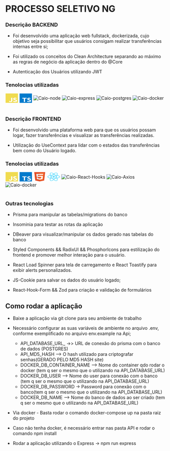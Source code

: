 
# PROCESSO SELETIVO NG


### Descrição BACKEND
- Foi desenvolvido uma aplicação web fullstack, dockerizada, cujo objetivo seja possibilitar que usuários consigam realizar transferências internas entre si;


- Foi utilizado os conceitos do Clean Architecture separando ao máximo as regras de negócio da aplicação dentro do @Core 


- Autenticação dos Usuários utilizando JWT


### Tenolocias utilizadas 

<div style="display: inline_block">
  <img align="center" alt="Caio-Js" height="30" width="40" src="https://raw.githubusercontent.com/devicons/devicon/master/icons/javascript/javascript-plain.svg">
  <img align="center" alt="Caio-Ts" height="30" width="40" src="https://raw.githubusercontent.com/devicons/devicon/master/icons/typescript/typescript-plain.svg">
  <img align="center" alt="Caio-node" height="30" width="40" src="https://cdn.jsdelivr.net/gh/devicons/devicon/icons/nodejs/nodejs-original.svg"">
  <img align="center" alt="Caio-express" height="30" width="40" src="https://cdn.jsdelivr.net/gh/devicons/devicon/icons/express/express-original-wordmark.svg" />
  <img align="center" alt="Caio-postgres" height="30" width="40" src="https://cdn.jsdelivr.net/gh/devicons/devicon/icons/postgresql/postgresql-plain-wordmark.svg" />
  <img align="center" alt="Caio-docker" height="30" width="40" src="https://cdn.jsdelivr.net/gh/devicons/devicon/icons/docker/docker-plain-wordmark.svg" />
  
</div><br>

### Descrição FRONTEND
- Foi desenvolvido uma plataforma web para que os usuários possam logar, fazer transferências e visualizar as transferências realizadas.

- Utilização do UseContext para lidar com o estados das transferências bem como do Usuário logado.

### Tenolocias utilizadas 

<div style="display: inline_block">
  <img align="center" alt="Caio-Js" height="30" width="40" src="https://raw.githubusercontent.com/devicons/devicon/master/icons/javascript/javascript-plain.svg">
  <img align="center" alt="Caio-Ts" height="30" width="40" src="https://raw.githubusercontent.com/devicons/devicon/master/icons/typescript/typescript-plain.svg">
  <img align="center" alt="Caio-HTML" height="30" width="40" src="https://raw.githubusercontent.com/devicons/devicon/master/icons/html5/html5-original.svg">
  <img align="center" alt="Caio-React" height="30" width="40" src="https://raw.githubusercontent.com/devicons/devicon/master/icons/react/react-original.svg">
  <img align="center" alt="Caio-React-Hooks" height="28" width="40" src="https://miro.medium.com/max/581/1*IUqLu4fox1-zw_kfxfgxOw.png">
  <img align="center" alt="Caio-Axios" height="28" width="80" src="https://upload.wikimedia.org/wikipedia/commons/thumb/d/d1/Axios_%28computer_library%29_logo.svg/1280px-Axios_%28computer_library%29_logo.svg.png">
  
  <img align="center" alt="Caio-docker" height="30" width="40" src="https://cdn.jsdelivr.net/gh/devicons/devicon/icons/docker/docker-plain-wordmark.svg" />

</div><br>

### Outras tecnologias

- Prisma para manipular as tabelas/migrations do banco

- Insominia para testar as rotas da aplicação

- DBeaver para visualizar/manipular os dados gerado nas tabelas do banco

- Styled Components && RadixUI && PhosphorIcons para estilização do frontend e promover melhor interação para o usuário.

- React Load Spinner para tela de carregamento e React Toastify para exibir alerts personalizados.

- JS-Cookie para salvar os dados do usuário logado;

- React-Hook-Form && Zod para criação e validação de formulários


## Como rodar a aplicação

- Baixe a aplicação via git clone para seu ambiente de trabalho

- Necessário configurar as suas variáveis de ambiente no arquivo .env, conforme exemplificado no arquivo env.example na Api;

    - API_DATABASE_URL_ ->> URL de conexão do prisma com o banco de dados (POSTGRES)
    - API_MD5_HASH --> O hash utilizado para criptografar senhas(GERADO PELO MD5 HASH site)
    - DOCKER_DB_CONTAINER_NAME --> Nome do container qdo rodar o docker (tem q ser o mesmo que o utilizando na API_DATABASE_URL)
    - DOCKER_DB_USER --> Nome do user para conexão com o banco (tem q ser o mesmo que o utilizando na API_DATABASE_URL)
    - DOCKER_DB_PASSWORD -> Password para conexão com o banco(tem q ser o mesmo que o utilizando na API_DATABASE_URL)
    - DOCKER_DB_NAME --> Nome do banco de dados ao ser criado (tem q ser o mesmo que o utilizando na API_DATABASE_URL)

- Via docker - Basta rodar o comando docker-compose up  na pasta raiz do projeto

- Caso não tenha docker, é necessário entrar nas pasta API e rodar o comando npm install

- Rodar a aplicação utilizando o Express -> npm run express




